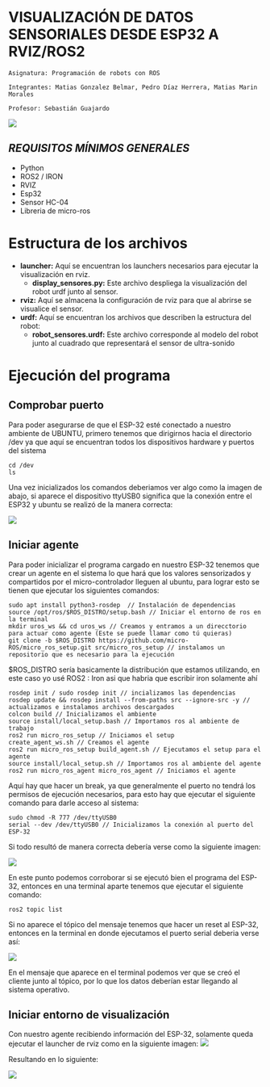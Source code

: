 # VISUALIZACIÓN DE DATOS SENSORIALES DESDE ESP32 A RVIZ/ROS2 
```
Asignatura: Programación de robots con ROS

Integrantes: Matias Gonzalez Belmar, Pedro Díaz Herrera, Matias Marin Morales

Profesor: Sebastián Guajardo
```
![](https://github.com/Matias3am/sensor_visualization-ros2_rviz/blob/main/imagenes/modelo.jpeg)

## _**REQUISITOS MÍNIMOS GENERALES**_ 
* Python
* ROS2 / IRON
* RVIZ
* Esp32
* Sensor HC-04
* Libreria de micro-ros


# Estructura de los archivos
* **launcher:** Aquí se encuentran los launchers necesarios para ejecutar la visualización en rviz.
  * **display_sensores.py:** Este archivo despliega la visualización del robot urdf junto al sensor. 
* **rviz:** Aquí se almacena la configuración de rviz para que al abrirse se visualice el sensor.
* **urdf:** Aquí se encuentran los archivos que describen la estructura del robot:
  * **robot_sensores.urdf:** Este archivo corresponde al modelo del robot junto al cuadrado que representará el sensor de ultra-sonido 

# Ejecución del programa 
## Comprobar puerto 
Para poder asegurarse de que el ESP-32 esté conectado a nuestro ambiente de UBUNTU, primero tenemos que dirigirnos hacia el directorio /dev ya que aquí se encuentran todos los dispositivos hardware y puertos del sistema
```
cd /dev
ls 
```
Una vez inicializados los comandos deberiamos ver algo como la imagen de abajo, si aparece el dispositivo ttyUSB0 significa que la conexión entre el ESP32 y ubuntu se realizó de la manera correcta: 

![](https://github.com/Matias3am/sensor_visualization-ros2_rviz/blob/main/imagenes/comprobar_puerto.jpeg)

## Iniciar agente 
Para poder inicializar el programa cargado en nuestro ESP-32 tenemos que crear un agente en el sistema lo que hará que los valores sensorizados y compartidos por el micro-controlador lleguen al ubuntu, para lograr esto se tienen que ejecutar los siguientes comandos: 
```
sudo apt install python3-rosdep  // Instalación de dependencias
source /opt/ros/$ROS_DISTRO/setup.bash // Iniciar el entorno de ros en la terminal
mkdir uros_ws && cd uros_ws // Creamos y entramos a un direcctorio para actuar como agente (Este se puede llamar como tú quieras)
git clone -b $ROS_DISTRO https://github.com/micro-ROS/micro_ros_setup.git src/micro_ros_setup // instalamos un repositorio que es necesario para la ejecución
```
$ROS_DISTRO sería basicamente la distribución que estamos utilizando, en este caso yo usé ROS2 : Iron asi que habria que escribir iron solamente ahí 
```
rosdep init / sudo rosdep init // incializamos las dependencias 
rosdep update && rosdep install --from-paths src --ignore-src -y // actualizamos e instalamos archivos descargados
colcon build // Inicializamos el ambiente  
source install/local_setup.bash // Importamos ros al ambiente de trabajo 
ros2 run micro_ros_setup // Iniciamos el setup
create_agent_ws.sh // Creamos el agente 
ros2 run micro_ros_setup build_agent.sh // Ejecutamos el setup para el agente  
source install/local_setup.sh // Importamos ros al ambiente del agente 
ros2 run micro_ros_agent micro_ros_agent // Iniciamos el agente 
```
Aquí hay que hacer un break, ya que generalmente el puerto no tendrá los permisos de ejecución necesarios, para esto hay que ejecutar el siguiente comando para darle acceso al sistema: 
```
sudo chmod -R 777 /dev/ttyUSB0
serial --dev /dev/ttyUSB0 // Inicializamos la conexión al puerto del ESP-32
```
Si todo resultó de manera correcta debería verse como la siguiente imagen:

![](https://github.com/Matias3am/sensor_visualization-ros2_rviz/blob/main/imagenes/iniciar_agente1.jpeg)

En este punto podemos corroborar si se ejecutó bien el programa del ESP-32, entonces en una terminal aparte tenemos que ejecutar el siguiente comando:

```
ros2 topic list 
```

Si no aparece el tópico del mensaje tenemos que hacer un reset al ESP-32, entonces en la terminal en donde ejecutamos el puerto serial deberia verse así: 

![](https://github.com/Matias3am/sensor_visualization-ros2_rviz/blob/main/imagenes/iniciar_agente2.jpeg)

En el mensaje que aparece en el terminal podemos ver que  se creó el cliente junto al tópico, por lo que los datos deberían estar llegando al sistema operativo.

## Iniciar entorno de visualización 

Con nuestro agente recibiendo información del ESP-32, solamente queda ejecutar el launcher de rviz como en la siguiente imagen:
![](https://github.com/Matias3am/sensor_visualization-ros2_rviz/blob/main/imagenes/launcher_comando.jpeg)

Resultando en lo siguiente: 

![](https://github.com/Matias3am/sensor_visualization-ros2_rviz/blob/main/imagenes/ambiente.jpeg)
